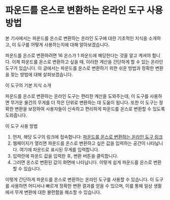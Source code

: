 파운드를 온스로 변환하는 온라인 도구 사용 방법
==========================

본 기사에서는 파운드를 온스로 변환하는 온라인 도구에 대한 기초적인 지식을 소개하고, 이 도구를 어떻게 사용하는지에 대해 알아보겠습니다.

파운드를 온스로 변환하려면 16 온스가 1 파운드에 해당한다는 것을 알고 계셔야 합니다. 이제 파운드를 온스로 변환하고 싶을 때, 이러한 계산을 간단하게 할 수 있는 온라인 도구가 있습니다. 이 글에서는 파운드를 온스로 변환하기 위한 쉬운 방법과 정확한 변환을 찾는 방법에 대해 살펴보겠습니다.

이 도구의 기본 지식 소개

파운드를 온스로 변환하는 온라인 도구는 편리한 계산을 도와주는데, 이 도구를 사용하면 무거운 물건의 무게를 더 작은 단위로 변환하는 데 도움이 됩니다. 또한 이 도구는 정확한 변환을 보장하여 사용자들이 신속하고 편리하게 파운드를 온스로 변환할 수 있도록 도와줍니다.

이 도구 사용 방법

1. 먼저, 해당 도구의 링크에 접속합니다: [파운드를 온스로 변환하는 온라인 도구 링크](https://www.onlinecalculatorsfree.com/ko/convert/pounds-to-ounces.html)
2. 웹페이지가 열리면 파운드를 온스로 변환하고 싶은 값을 입력하는 공간이 나타납니다. 여기에 파운드로 표시된 무게를 입력합니다.
3. 입력란에 파운드 값을 입력한 후, 변환 버튼을 클릭합니다.
4. 그러면 온스로 변환된 값이 화면에 나타납니다. 이렇게 쉽게 파운드를 온스로 변환할 수 있습니다.

이렇게 간단하게 파운드를 온스로 변환하는 온라인 도구를 사용할 수 있습니다. 이 도구를 사용하면 어디서나 빠르게 정확한 변환 결과를 얻을 수 있으며, 이를 통해 일상 생활에서 무게 변환에 대한 불편함을 해소할 수 있습니다.